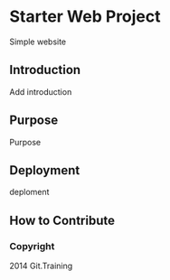 # Starter Web Project
Simple website
## Introduction
Add introduction
## Purpose
Purpose
## Deployment
deploment
## How to Contribute

### Copyright

2014 Git.Training